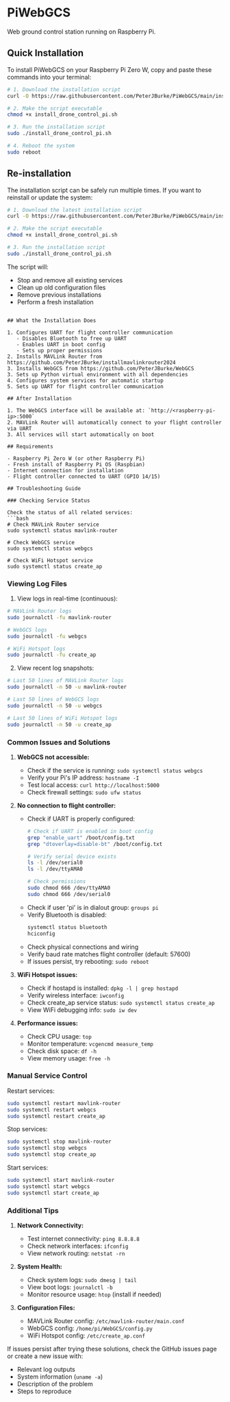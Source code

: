 # PiWebGCS
Web ground control station running on Raspberry Pi.

## Quick Installation

To install PiWebGCS on your Raspberry Pi Zero W, copy and paste these commands into your terminal:

```bash
# 1. Download the installation script
curl -O https://raw.githubusercontent.com/PeterJBurke/PiWebGCS/main/install_drone_control_pi.sh

# 2. Make the script executable
chmod +x install_drone_control_pi.sh

# 3. Run the installation script
sudo ./install_drone_control_pi.sh

# 4. Reboot the system
sudo reboot
```

## Re-installation

The installation script can be safely run multiple times. If you want to reinstall or update the system:

```bash
# 1. Download the latest installation script
curl -O https://raw.githubusercontent.com/PeterJBurke/PiWebGCS/main/install_drone_control_pi.sh

# 2. Make the script executable
chmod +x install_drone_control_pi.sh

# 3. Run the installation script
sudo ./install_drone_control_pi.sh
```

The script will:
- Stop and remove all existing services
- Clean up old configuration files
- Remove previous installations
- Perform a fresh installation
```

## What the Installation Does

1. Configures UART for flight controller communication
   - Disables Bluetooth to free up UART
   - Enables UART in boot config
   - Sets up proper permissions
2. Installs MAVLink Router from https://github.com/PeterJBurke/installmavlinkrouter2024
3. Installs WebGCS from https://github.com/PeterJBurke/WebGCS
3. Sets up Python virtual environment with all dependencies
4. Configures system services for automatic startup
5. Sets up UART for flight controller communication

## After Installation

1. The WebGCS interface will be available at: `http://<raspberry-pi-ip>:5000`
2. MAVLink Router will automatically connect to your flight controller via UART
3. All services will start automatically on boot

## Requirements

- Raspberry Pi Zero W (or other Raspberry Pi)
- Fresh install of Raspberry Pi OS (Raspbian)
- Internet connection for installation
- Flight controller connected to UART (GPIO 14/15)

## Troubleshooting Guide

### Checking Service Status

Check the status of all related services:
```bash
# Check MAVLink Router service
sudo systemctl status mavlink-router

# Check WebGCS service
sudo systemctl status webgcs

# Check WiFi Hotspot service
sudo systemctl status create_ap
```

### Viewing Log Files

1. View logs in real-time (continuous):
```bash
# MAVLink Router logs
sudo journalctl -fu mavlink-router

# WebGCS logs
sudo journalctl -fu webgcs

# WiFi Hotspot logs
sudo journalctl -fu create_ap
```

2. View recent log snapshots:
```bash
# Last 50 lines of MAVLink Router logs
sudo journalctl -n 50 -u mavlink-router

# Last 50 lines of WebGCS logs
sudo journalctl -n 50 -u webgcs

# Last 50 lines of WiFi Hotspot logs
sudo journalctl -n 50 -u create_ap
```

### Common Issues and Solutions

1. **WebGCS not accessible:**
   - Check if the service is running: `sudo systemctl status webgcs`
   - Verify your Pi's IP address: `hostname -I`
   - Test local access: `curl http://localhost:5000`
   - Check firewall settings: `sudo ufw status`

2. **No connection to flight controller:**
   - Check if UART is properly configured:
     ```bash
     # Check if UART is enabled in boot config
     grep "enable_uart" /boot/config.txt
     grep "dtoverlay=disable-bt" /boot/config.txt
     
     # Verify serial device exists
     ls -l /dev/serial0
     ls -l /dev/ttyAMA0
     
     # Check permissions
     sudo chmod 666 /dev/ttyAMA0
     sudo chmod 666 /dev/serial0
     ```
   - Check if user 'pi' is in dialout group: `groups pi`
   - Verify Bluetooth is disabled:
     ```bash
     systemctl status bluetooth
     hciconfig
     ```
   - Check physical connections and wiring
   - Verify baud rate matches flight controller (default: 57600)
   - If issues persist, try rebooting: `sudo reboot`

3. **WiFi Hotspot issues:**
   - Check if hostapd is installed: `dpkg -l | grep hostapd`
   - Verify wireless interface: `iwconfig`
   - Check create_ap service status: `sudo systemctl status create_ap`
   - View WiFi debugging info: `sudo iw dev`

4. **Performance issues:**
   - Check CPU usage: `top`
   - Monitor temperature: `vcgencmd measure_temp`
   - Check disk space: `df -h`
   - View memory usage: `free -h`

### Manual Service Control

Restart services:
```bash
sudo systemctl restart mavlink-router
sudo systemctl restart webgcs
sudo systemctl restart create_ap
```

Stop services:
```bash
sudo systemctl stop mavlink-router
sudo systemctl stop webgcs
sudo systemctl stop create_ap
```

Start services:
```bash
sudo systemctl start mavlink-router
sudo systemctl start webgcs
sudo systemctl start create_ap
```

### Additional Tips

1. **Network Connectivity:**
   - Test internet connectivity: `ping 8.8.8.8`
   - Check network interfaces: `ifconfig`
   - View network routing: `netstat -rn`

2. **System Health:**
   - Check system logs: `sudo dmesg | tail`
   - View boot logs: `journalctl -b`
   - Monitor resource usage: `htop` (install if needed)

3. **Configuration Files:**
   - MAVLink Router config: `/etc/mavlink-router/main.conf`
   - WebGCS config: `/home/pi/WebGCS/config.py`
   - WiFi Hotspot config: `/etc/create_ap.conf`

If issues persist after trying these solutions, check the GitHub issues page or create a new issue with:
- Relevant log outputs
- System information (`uname -a`)
- Description of the problem
- Steps to reproduce
